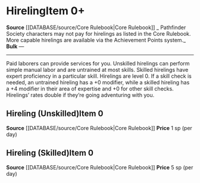 ﻿---
id: '67'
item_category: Services
item_subcategory: Hirelings
level: '0'
name: Hireling
price: 1 sp (per day)
rarity: Common
source: '[[DATABASE/source/Core Rulebook|Core Rulebook]]'
subcategory: service
type: Item

---
# Hireling<span class="item-type">Item 0+</span>

**Source** [[DATABASE/source/Core Rulebook|Core Rulebook]] 
_ Pathfinder Society characters may not pay for hirelings as listed in the Core Rulebook. More capable hirelings are available via the Achievement Points system._
**Bulk** —

---
Paid laborers can provide services for you. Unskilled hirelings can perform simple manual labor and are untrained at most skills. Skilled hirelings have expert proficiency in a particular skill. Hirelings are level 0. If a skill check is needed, an untrained hireling has a +0 modifier, while a skilled hireling has a +4 modifier in their area of expertise and +0 for other skill checks. Hirelings’ rates double if they’re going adventuring with you.

## Hireling (Unskilled)<span class="item-type">Item 0</span>

**Source** [[DATABASE/source/Core Rulebook|Core Rulebook]] 
**Price** 1 sp (per day)

## Hireling (Skilled)<span class="item-type">Item 0</span>

**Source** [[DATABASE/source/Core Rulebook|Core Rulebook]] 
**Price** 5 sp (per day)